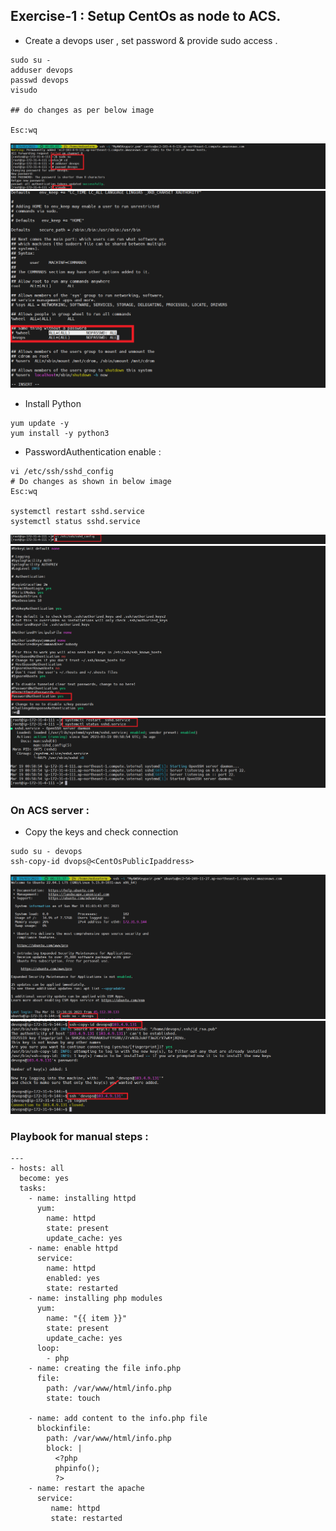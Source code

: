 ## Exercise-1 : Setup CentOs as node to ACS.
* Create a devops user , set password & provide sudo access .

```
sudo su - 
adduser devops
passwd devops
visudo 

## do changes as per below image 

Esc:wq 

```

![preview](../img/C9.png) 
![preview](../img/C8.png) 

* Install Python 

```
yum update -y
yum install -y python3
```

* PasswordAuthentication enable :
```
vi /etc/ssh/sshd_config 
# Do changes as shown in below image 
Esc:wq

systemctl restart sshd.service
systemctl status sshd.service

```
![preview](../img/C11.png) 
![preview](../img/C10.png) 
![preview](../img/C12.png) 


### On  ACS server :
* Copy the keys and check connection 
```
sudo su - devops 
ssh-copy-id dvops@<CentOsPublicIpaddress>
```

![preview](../img/C13.png)
![preview](../img/C14.png) 


### Playbook for manual steps :

```
---
- hosts: all
  become: yes
  tasks:
    - name: installing httpd
      yum:
        name: httpd
        state: present
        update_cache: yes
    - name: enable httpd
      service:
        name: httpd
        enabled: yes
        state: restarted
    - name: installing php modules
      yum:
        name: "{{ item }}"
        state: present  
        update_cache: yes
      loop:
        - php
    - name: creating the file info.php
      file:
        path: /var/www/html/info.php
        state: touch

    - name: add content to the info.php file
      blockinfile:
        path: /var/www/html/info.php
        block: |
          <?php
          phpinfo();
          ?>
    - name: restart the apache
      service:
         name: httpd
         state: restarted
```

